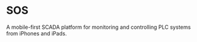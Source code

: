 # SOS
A mobile-first SCADA platform for monitoring and controlling PLC systems from iPhones and iPads.
